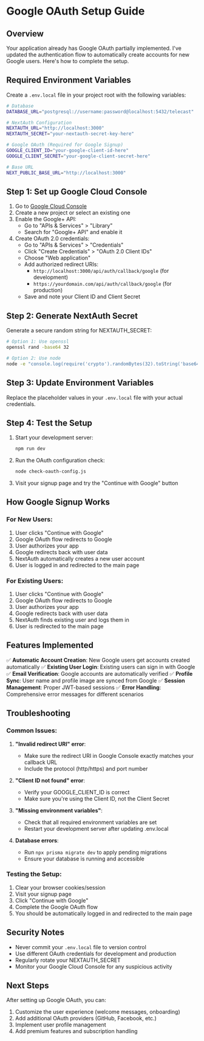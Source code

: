 # Google OAuth Setup Guide

## Overview
Your application already has Google OAuth partially implemented. I've updated the authentication flow to automatically create accounts for new Google users. Here's how to complete the setup.

## Required Environment Variables

Create a `.env.local` file in your project root with the following variables:

```bash
# Database
DATABASE_URL="postgresql://username:password@localhost:5432/telecast"

# NextAuth Configuration
NEXTAUTH_URL="http://localhost:3000"
NEXTAUTH_SECRET="your-nextauth-secret-key-here"

# Google OAuth (Required for Google Signup)
GOOGLE_CLIENT_ID="your-google-client-id-here"
GOOGLE_CLIENT_SECRET="your-google-client-secret-here"

# Base URL
NEXT_PUBLIC_BASE_URL="http://localhost:3000"
```

## Step 1: Set up Google Cloud Console

1. Go to [Google Cloud Console](https://console.cloud.google.com/)
2. Create a new project or select an existing one
3. Enable the Google+ API:
   - Go to "APIs & Services" > "Library"
   - Search for "Google+ API" and enable it
4. Create OAuth 2.0 credentials:
   - Go to "APIs & Services" > "Credentials"
   - Click "Create Credentials" > "OAuth 2.0 Client IDs"
   - Choose "Web application"
   - Add authorized redirect URIs:
     - `http://localhost:3000/api/auth/callback/google` (for development)
     - `https://yourdomain.com/api/auth/callback/google` (for production)
   - Save and note your Client ID and Client Secret

## Step 2: Generate NextAuth Secret

Generate a secure random string for NEXTAUTH_SECRET:

```bash
# Option 1: Use openssl
openssl rand -base64 32

# Option 2: Use node
node -e "console.log(require('crypto').randomBytes(32).toString('base64'))"
```

## Step 3: Update Environment Variables

Replace the placeholder values in your `.env.local` file with your actual credentials.

## Step 4: Test the Setup

1. Start your development server:
   ```bash
   npm run dev
   ```

2. Run the OAuth configuration check:
   ```bash
   node check-oauth-config.js
   ```

3. Visit your signup page and try the "Continue with Google" button

## How Google Signup Works

### For New Users:
1. User clicks "Continue with Google"
2. Google OAuth flow redirects to Google
3. User authorizes your app
4. Google redirects back with user data
5. NextAuth automatically creates a new user account
6. User is logged in and redirected to the main page

### For Existing Users:
1. User clicks "Continue with Google"
2. Google OAuth flow redirects to Google
3. User authorizes your app
4. Google redirects back with user data
5. NextAuth finds existing user and logs them in
6. User is redirected to the main page

## Features Implemented

✅ **Automatic Account Creation**: New Google users get accounts created automatically
✅ **Existing User Login**: Existing users can sign in with Google
✅ **Email Verification**: Google accounts are automatically verified
✅ **Profile Sync**: User name and profile image are synced from Google
✅ **Session Management**: Proper JWT-based sessions
✅ **Error Handling**: Comprehensive error messages for different scenarios

## Troubleshooting

### Common Issues:

1. **"Invalid redirect URI" error**:
   - Make sure the redirect URI in Google Console exactly matches your callback URL
   - Include the protocol (http/https) and port number

2. **"Client ID not found" error**:
   - Verify your GOOGLE_CLIENT_ID is correct
   - Make sure you're using the Client ID, not the Client Secret

3. **"Missing environment variables"**:
   - Check that all required environment variables are set
   - Restart your development server after updating .env.local

4. **Database errors**:
   - Run `npx prisma migrate dev` to apply pending migrations
   - Ensure your database is running and accessible

### Testing the Setup:

1. Clear your browser cookies/session
2. Visit your signup page
3. Click "Continue with Google"
4. Complete the Google OAuth flow
5. You should be automatically logged in and redirected to the main page

## Security Notes

- Never commit your `.env.local` file to version control
- Use different OAuth credentials for development and production
- Regularly rotate your NEXTAUTH_SECRET
- Monitor your Google Cloud Console for any suspicious activity

## Next Steps

After setting up Google OAuth, you can:

1. Customize the user experience (welcome messages, onboarding)
2. Add additional OAuth providers (GitHub, Facebook, etc.)
3. Implement user profile management
4. Add premium features and subscription handling 